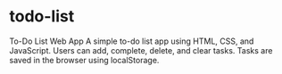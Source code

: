 # todo-list
To-Do List Web App  A simple to-do list app using HTML, CSS, and JavaScript. Users can add, complete, delete, and clear tasks. Tasks are saved in the browser using localStorage.   
